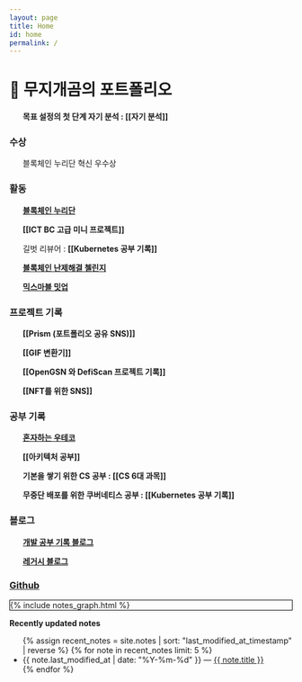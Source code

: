 ```yaml
---
layout: page
title: Home
id: home
permalink: /
---
```


# 🌈 무지개곰의 포트폴리오

<div>
  <ul style="font-weight: bold">목표 설정의 첫 단계 자기 분석 : 
    <span style="font-weight: bold">[[자기 분석]]</span>
  </ul>
  <h3>수상</h3>
	  <ul>블록체인 누리단 혁신 우수상</ul>
  <h3>활동</h3>
	  <ul><span style="font-weight: bold"><a href="https://rainbow96bear.tistory.com/entry/%EC%B2%B4%ED%97%98%EB%8B%A8-2023-%EB%B8%94%EB%A1%9D%EC%B2%B4%EC%9D%B8-%EB%88%84%EB%A6%AC%EB%8B%A8-%EB%A6%AC%EC%82%AC%EC%9D%B4%ED%81%B4-%EB%A0%9B%EC%A0%80-%EC%B2%B4%ED%97%98-%ED%9B%84%EA%B8%B0">블록체인 누리단</a></span></ul>
	  <ul>
		  <span style="font-weight: bold">[[ICT BC 고급 미니 프로젝트]]</span>
	  </ul>
	  <ul>길벗 리뷰어 : <span style="font-weight: bold">[[Kubernetes 공부 기록]]</span></ul>
	  <ul><span style="font-weight: bold"><a href="https://rainbow96bear.tistory.com/entry/%EA%B2%BD%EC%A7%84-%EB%8C%80%ED%9A%8C-%EB%B8%94%EB%A1%9D%EC%B2%B4%EC%9D%B8-%EB%82%9C%EC%A0%9C%ED%95%B4%EA%B2%B0-%EC%B1%8C%EB%A6%B0%EC%A7%80-%EC%A7%80%EC%9B%90">블록체인 난제해결 첼린지</a></span></ul>
	  <ul><span style="font-weight: bold"><a href="https://rainbow96bear.tistory.com/entry/%ED%9B%84%EA%B8%B0-%EB%AF%B9%EC%8A%A4%EB%A7%88%EB%B8%94-%EB%B0%8B%EC%97%85-%ED%9B%84%EA%B8%B0-mixmarvel-meet-up">믹스마블 밋업</a></span></ul>
    <h3> 프로젝트 기록 </h3>
    <ul style="font-weight: bold">
	    <span style="font-weight: bold">[[Prism (포트폴리오 공유 SNS)]]</span>
    </ul>
    <ul style="font-weight: bold">
	    <span style="font-weight: bold">[[GIF 변환기]]</span>
    </ul>
    <ul style="font-weight: bold">
	    <span style="font-weight: bold">[[OpenGSN 와 DefiScan 프로젝트 기록]]</span>
    </ul>
    <ul style="font-weight: bold">
	    <span style="font-weight: bold">[[NFT를 위한 SNS]]</span>
    </ul>
  <h3> 공부 기록 </h3>
  <ul>
  <span style="font-weight: bold"><a href="https://www.youtube.com/channel/UCz7xhiKgrdhwFRxfvpnUriw">혼자하는 우테코</a></span>
  </ul>
  <ul>
  <span style="font-weight: bold">[[아키텍처 공부]]</span>
  </ul>
  <ul style="font-weight: bold">기본을 쌓기 위한 CS 공부 : 
    <span style="font-weight: bold">[[CS 6대 과목]]</span>
  </ul>
  <ul style="font-weight: bold">무중단 배포를 위한 쿠버네티스 공부 : 
    <span style="font-weight: bold">[[Kubernetes 공부 기록]]</span>
  </ul>
  
  <h3> 블로그 </h3>
   <ul><span style="font-weight: bold"><a href="https://rainbow96bear.tistory.com/">개발 공부 기록 블로그</a></span></ul>
   <ul><span style="font-weight: bold"><a href="https://creal-news.tistory.com/">레거시 블로그</a></span></ul>
   <h3><span style="font-weight: bold"><a href="https://github.com/rainbow96bear">Github</a></span></h3>
</div>


<div class="graph_background">
  <div>{% include notes_graph.html %}</div>
</div>

<strong>Recently updated notes</strong>

<ul>
  {% assign recent_notes = site.notes | sort: "last_modified_at_timestamp" | reverse %}
  {% for note in recent_notes limit: 5 %}
    <li>
      {{ note.last_modified_at | date: "%Y-%m-%d" }} — <a class="internal-link" href="{{ note.url }}">{{ note.title }}</a>
    </li>
  {% endfor %}
</ul>

<style>
  .wrapper {
    max-width: 46em;
  }
  .graph_background {
    border: 1px solid black;
  }
</style>
